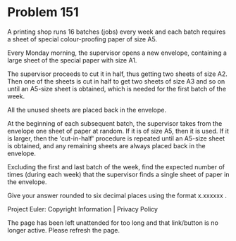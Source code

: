 #   Problem 151

   A printing shop runs 16 batches (jobs) every week and each batch requires
   a sheet of special colour-proofing paper of size A5.

   Every Monday morning, the supervisor opens a new envelope, containing a
   large sheet of the special paper with size A1.

   The supervisor proceeds to cut it in half, thus getting two sheets of size
   A2. Then one of the sheets is cut in half to get two sheets of size A3 and
   so on until an A5-size sheet is obtained, which is needed for the first
   batch of the week.

   All the unused sheets are placed back in the envelope.

   At the beginning of each subsequent batch, the supervisor takes from the
   envelope one sheet of paper at random. If it is of size A5, then it is
   used. If it is larger, then the 'cut-in-half' procedure is repeated until
   an A5-size sheet is obtained, and any remaining sheets are always placed
   back in the envelope.

   Excluding the first and last batch of the week, find the expected number
   of times (during each week) that the supervisor finds a single sheet of
   paper in the envelope.

   Give your answer rounded to six decimal places using the format x.xxxxxx .

   Project Euler: Copyright Information | Privacy Policy

   The page has been left unattended for too long and that link/button is no
   longer active. Please refresh the page.
